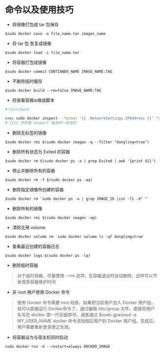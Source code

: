 # 命令以及使用技巧

- 将镜像打包成 tar 包保存

```
$sudo docker save -o file_name.tar images_name
```

- 将 tar 包 恢复成镜像

```
$sudo docker load -i file_name.tar
```

- 将容器打包成镜像

```
$sudo docker commit CONTIANER_NAME IMAGE_NAME:TAG
```

- 不删除临时缓存

```
$sudo docker build --rm=false IMAGE_NAME:TAG
```

- 将查看容器ip做成脚本

```bash
#!/bin/bash

exec sudo docker inspect --format '{{ .NetworkSettings.IPAddress }}' "$@"
# {{}} 中的是 inspect 查询中一层层的
```

- 删除无标签的镜像

```
$sudo docker rmi $(sudo docker images -q --filter "dangling=true")
```

- 删除所有状态为 Exited 的容器

```
$sudo docker rm $(sudo docker ps -a | grep Exited | awk '{print $1}')
```

- 停止并删除所有的容器

```
$sudo docker rm -f $(sudo docker ps -aq)
```

- 删除指定镜像所创建的容器

```
$sudo docker rm `sudo docker ps -a | grep IMAGE_ID |cut -f1 -d" "`
```

- 删除所有的镜像

```
$sudo docker rmi $(sudo docker images -aq)
```

- 清除无用 volume

```
$sudo docker volume rm `sudo docker volume ls -qf dangling=true`
```

- 查看最近创建的容器日志

```
$sudo docker logs $(sudo docker ps -lq)
```

- 删除临时容器

> 对于临时容器，尽量使用 --rm 选项，在容器退出时自动删除，这样可以节省很多容器维护时间<br>

- 非 root 用户使用 Docker 命令

> 使用 Docker 命令需要 root 权限，如果把当前用户加入 Docker 用户组，就可以直接运行 Docker命令了。通过编辑 /etc/group 文件，直接将用户名写在 docker 那一行后面即可。或者通过 $sudo gpasswd -a MY_USER_NAME docker 命令添加相应用户到 Docker 用户组。完成后，用户需要重新登录使之生效。<br>

- 将容器设为与宿主机同时启动

`sudo docker run -d --restart=always DOCKER_IMAGE`
